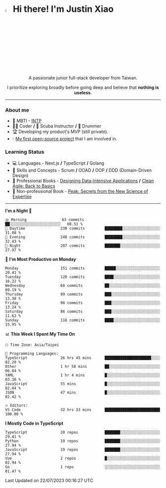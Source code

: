 # <img src="https://media.giphy.com/media/hvRJCLFzcasrR4ia7z/giphy.gif" width="5%">Hi there! I'm Justin Xiao
<p align="center">A passionate junior full-stack developer from Taiwan.  </p>
<p align="center">I prioritize exploring broadly before going deep and believe that <b>nothing is useless</b>.</p>

---
### About me
- 👀 MBTI - [INTP](https://www.16personalities.com/intp-personality)
- 👨‍💻 Coder **/** 🤿 Scuba Instructor **/** 🥁 Drummer
- 🏆 Developing my product's MVP (still private).
- 💧 [My first open-source project](https://github.com/Game-as-a-Service/Game-Lobby-Web) that I am involved in.

### Learning Status
- ‍💻 Languages - Next.js **/** TypeScript **/** Golang
- 🧠 Skills and Concepts - Scrum **/** OOAD **/** OOP **/** DDD (Domain-Driven Design)
- 📖 Professional Books - [Designing Data-Intensive Applications](https://a.co/d/aNTrecE) **/** [Clean Agile: Back to Basics](https://a.co/d/5K1qUNh)
- 🔖 Non-professional Book - [Peak: Secrets from the New Science of Expertise](https://a.co/d/9aoCxyl)

---
<!--START_SECTION:waka-->
**I'm a Night 🦉** 

```text
🌞 Morning                63 commits          ██░░░░░░░░░░░░░░░░░░░░░░░   08.51 % 
🌆 Daytime                230 commits         ████████░░░░░░░░░░░░░░░░░   31.08 % 
🌃 Evening                240 commits         ████████░░░░░░░░░░░░░░░░░   32.43 % 
🌙 Night                  207 commits         ███████░░░░░░░░░░░░░░░░░░   27.97 % 
```
📅 **I'm Most Productive on Monday** 

```text
Monday                   151 commits         █████░░░░░░░░░░░░░░░░░░░░   20.41 % 
Tuesday                  120 commits         ████░░░░░░░░░░░░░░░░░░░░░   16.22 % 
Wednesday                68 commits          ██░░░░░░░░░░░░░░░░░░░░░░░   09.19 % 
Thursday                 99 commits          ███░░░░░░░░░░░░░░░░░░░░░░   13.38 % 
Friday                   98 commits          ███░░░░░░░░░░░░░░░░░░░░░░   13.24 % 
Saturday                 86 commits          ███░░░░░░░░░░░░░░░░░░░░░░   11.62 % 
Sunday                   118 commits         ████░░░░░░░░░░░░░░░░░░░░░   15.95 % 
```


📊 **This Week I Spent My Time On** 

```text
🕑︎ Time Zone: Asia/Taipei

💬 Programming Languages: 
TypeScript               26 hrs 45 mins      █████████████████████░░░░   82.20 % 
Other                    1 hr 58 mins        ██░░░░░░░░░░░░░░░░░░░░░░░   06.04 % 
YAML                     1 hr 4 mins         █░░░░░░░░░░░░░░░░░░░░░░░░   03.30 % 
JavaScript               55 mins             █░░░░░░░░░░░░░░░░░░░░░░░░   02.84 % 
JSON                     47 mins             █░░░░░░░░░░░░░░░░░░░░░░░░   02.42 % 

🔥 Editors: 
VS Code                  32 hrs 33 mins      █████████████████████████   100.00 % 
```

**I Mostly Code in TypeScript** 

```text
TypeScript               20 repos            ███████░░░░░░░░░░░░░░░░░░   29.41 % 
Python                   19 repos            ███████░░░░░░░░░░░░░░░░░░   27.94 % 
JavaScript               19 repos            ███████░░░░░░░░░░░░░░░░░░   27.94 % 
Vue                      2 repos             █░░░░░░░░░░░░░░░░░░░░░░░░   02.94 % 
Go                       1 repo              ░░░░░░░░░░░░░░░░░░░░░░░░░   01.47 % 
```




 Last Updated on 22/07/2023 00:16:27 UTC
<!--END_SECTION:waka-->
